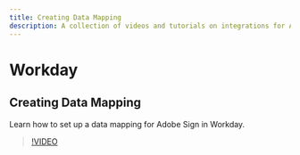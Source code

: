 ```yaml
---
title: Creating Data Mapping
description: A collection of videos and tutorials on integrations for Adobe Sign for users.
---
```


# Workday

## Creating Data Mapping

Learn how to set up a data mapping for Adobe Sign in Workday.

>[!VIDEO](https://video.tv.adobe.com/v/17351?hidetitle=true)